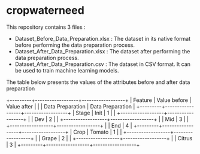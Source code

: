 # cropwaterneed
This repository contains 3 files :
- Dataset_Before_Data_Preparation.xlsx : The dataset in its native format before performing the data preparation process.
- Dataset_After_Data_Preparation.xlsx :  The dataset after performing the data preparation process.
- Dataset_After_Data_Preparation.csv : The dataset in CSV format. It can be used to train machine learning models.

The table below presents the values of the attributes before and after data preparation

+---------+------------------+------------------+
| Feature | Value before     | Value after      |
|         | Data Preparation | Data Preparation |
+---------+------------------+------------------+
| Stage   | Init             | 1                |
|         +------------------+------------------+
|         | Dev              | 2                |
|         +------------------+------------------+
|         | Mid              | 3                |
|         +------------------+------------------+
|         | End              | 4                |
+---------+------------------+------------------+
| Crop    | Tomato           | 1                |
|         +------------------+------------------+
|         | Grape            | 2                |
|         +------------------+------------------+
|         | Citrus           | 3                |
+---------+------------------+------------------+

